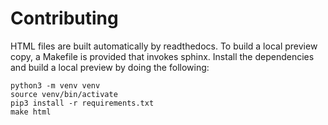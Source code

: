 # Contributing

HTML files are built automatically by readthedocs. To build a local preview copy, a Makefile is provided that invokes sphinx. Install the dependencies and build a local preview by doing the following:

```shell
python3 -m venv venv
source venv/bin/activate
pip3 install -r requirements.txt
make html
```
